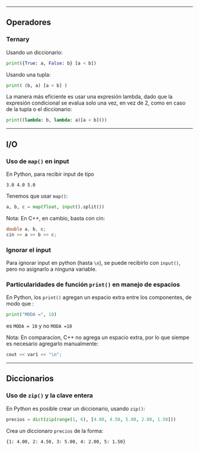     
***
## Operadores
### Ternary
Usando un diccionario:

```python 
print({True: a, False: b} [a < b])
```

Usando una tupla:

```python
print( (b, a) [a < b] )
```

La manera más eficiente es usar una expresión lambda, dado que la expresión condicional se evalua solo una vez, en vez de 2, como en caso de la tupla o el diccionario:

    
```python
print((lambda: b, lambda: a)[a < b]())
```
***
## I/O
### Uso de `map()` en input
En Python, para recibir input de tipo

```
3.0 4.0 5.0
```

Tenemos que usar `map()`:

```python
a, b, c = map(float, input().split())
```

Nota: En C++, en cambio, basta con cin:

```C++
double a, b, c;
cin >> a >> b >> c;
```

### Ignorar el input
Para ignorar input en python (hasta `\n`), se puede recibirlo con `input()`, pero no asignarlo a ninguna variable.

### Particularidades de función `print()` en manejo de espacios

En Python, los `print()` agregan un espacio extra entre los componentes, de modo que :

```python
print("MODA =", 10)
```
es `MODA = 10` y no `MODA =10`

Nota: En comparacion, C++ no agrega un espacio extra, por lo que siempe es necesario agregarlo manualmente:

```C++
cout << var1 << "\n";
```


***
## Diccionarios

### Uso de `zip()` y la clave entera

En Python es posible crear un diccionario, usando `zip()`:

```python
precios = dict(zip(range(1, 6), [4.00, 4.50, 5.00, 2.00, 1.50]))
```

Crea un diccionaro `precios` de la forma:

`{1: 4.00, 2: 4.50, 3: 5.00, 4: 2.00, 5: 1.50}`



